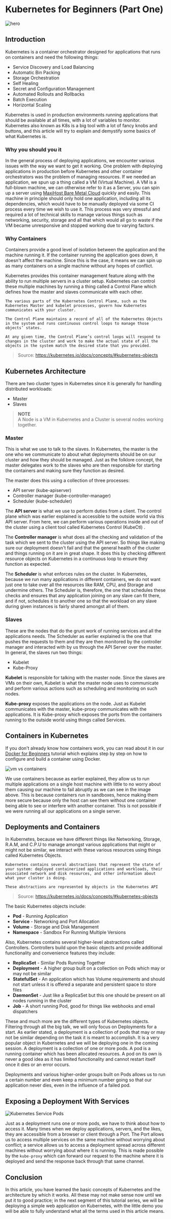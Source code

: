# Kubernetes for Beginners (Part One)

![hero](https://res.cloudinary.com/ichtrojan/image/upload/v1567954183/k8_loq9qv.png)

## Introduction

Kubernetes is a container orchestrator designed for applications that runs on containers and need the following things:

- Service Discovery and Load Balancing
- Automatic Bin Packing
- Storage Orchestration
- Self Healing
- Secret and Configuration Management
- Automated Rollouts and Rollbacks
- Batch Execution
- Horizontal Scaling

Kubernetes is used in production environments running applications that should be available at all times, with a lot of variables to monitor. Kubernetes also known as K8s is a big tool with a lot of fancy knobs and buttons, and this article will try to explain and demystify some basics of what Kubernetes is.

### Why you should you it

In the general process of deploying applications, we encounter various issues with the way we want to get it working. One problem with deploying applications in production before Kubernetes and other container orchestrators was the problem of managing resources. If we needed an application, we spun up a thing called a VM (Virtual Machine). A VM is a full-blown machine, we can otherwise refer to it as a Server, you can spin up a server using [MaxiHost Bare Metal Cloud](https://www.maxihost.com/bare-metal) quickly and easily. This machine in principle should only hold one application, including all its dependencies, which would have to be manually deployed via some CI process every time we wish to use it. This process was very stressful and required a lot of technical skills to manage various things such as networking, security, storage and all that which would all go to waste if the VM became unresponsive and stopped working due to varying factors.

### Why Containers

Containers provide a good level of isolation between the application and the machine running it. If the container running the application goes down, it doesn't affect the machine. Since this is the case, it means we can spin up as many containers on a single machine without any hopes of conflict.

Kubernetes provides this container management feature along with the ability to run multiple servers in a cluster setup. Kubernetes can control these multiple machines by running a thing called a Control Plane which defines how the master and slaves communicate with each other.

```
The various parts of the Kubernetes Control Plane, such as the Kubernetes Master and kubelet processes, govern how Kubernetes communicates with your cluster.

The Control Plane maintains a record of all of the Kubernetes Objects in the system and runs continuous control loops to manage those objects’ states.

At any given time, the Control Plane’s control loops will respond to changes in the cluster and work to make the actual state of all the objects in the system match the desired state that you provided.
```
> Source: https://kubernetes.io/docs/concepts/#kubernetes-objects

## Kubernetes Architecture

There are two cluster types in Kubernetes since it is generally for handling distributed workloads:

-  Master
-  Slaves

> **NOTE** </br>
> A Node is a VM in Kubernetes and a Cluster is several nodes working together.

### Master

This is what we use to talk to the slaves. In Kubernetes, the master is the one who we communicate to about what deployments should be on our cluster and how they should be managed. Just as the folklore concept, the master delegates work to the slaves who are then responsible for starting the containers and making sure they function as desired.

The master does this using a collection of three processes:
- API server (kube-apiserver)
- Controller manager (kube-controller-manager)
- Scheduler (kube-scheduler)

The **API server** is what we use to perform duties from a client. The control plane which was earlier explained is accessible to the outside world via this API server. From here, we can perform various operations inside and out of the cluster using a client tool called Kubernetes Control (KubeCtl) .

The **Controller manager** is what does all the checking and validation of the task which we sent to the cluster using the API server. So things like making sure our deployment doesn't fail and that the general health of the cluster and things running on it are in great shape. It does this by checking different resource objects on Kubernetes in a continuous loop to ensure they function as expected.

The **Scheduler** is what enforces rules on the cluster. In Kubernetes, because we run many applications in different containers, we do not want just one to take over all the resources like RAM, CPU, and Storage and undermine others. The Scheduler is, therefore, the one that schedules these checks and ensures that any application joining on any slave can fit there, and if not, schedules it to another one so that the workload on any slave during given instances is fairly shared amongst all of them.

### Slaves

These are the nodes that do the grunt work of running services and all the applications needs. The Scheduler as earlier explained is the one that pushes the requests to them and they are then monitored by the controller manager and interacted with by us through the API Server over the master. In general, the slaves run two things:

- Kubelet
- Kube-Proxy

**Kubelet** is responsible for talking with the master node. Since the slaves are VMs on their own, Kubelet is what the master node uses to communicate and perform various actions such as scheduling and monitoring on such nodes.

**Kube-proxy** exposes the applications on the node. Just as Kubelet communicates with the master, kube-proxy communicates with the applications. It is Kube-proxy which exposes the ports from the containers running to the outside world using things called Services.

## Containers in Kubernetes

If you don't already know how containers work, you can read about it in our [Docker for Beginners]() tutorial which explains step by step on how to configure and build a container using Docker.

![vm vs containers](https://res.cloudinary.com/ichtrojan/image/upload/v1567474875/vm_vs_con_sbj57m.png)

We use containers because as earlier explained, they allow us to run multiple applications on a single host machine with little to no worry about them causing our machine to fail abruptly as we can see in the image above. This is because containers run in sandboxes, hence making them more secure because only the host can see them without one container being able to see or interfere with another container. This is not possible if we were running all our applications on a single server.

## Deployments and Containers

In Kubernetes, because we have different things like Networking, Storage, R.A.M, and C.P.U
to manage amongst various applications that might or might not be similar, we interact with these various resources using things called Kubernetes Objects.

```
Kubernetes contains several abstractions that represent the state of your system: deployed containerized applications and workloads, their associated network and disk resources, and other information about what your cluster is doing.

These abstractions are represented by objects in the Kubernetes API
```
> Source: https://kubernetes.io/docs/concepts/#kubernetes-objects

The basic Kubernetes objects include:

* **Pod** - Running Application
* **Service** - Networking and Port Allocation
* **Volume** - Storage and Disk Management
* **Namespace** - Sandbox For Running Multiple Versions

Also, Kubernetes contains several higher-level abstractions called Controllers. Controllers build upon the basic objects and provide additional functionality and convenience features they include:

* **ReplicaSet** - Similar Pods Running Together
* **Deployment** -  A higher group built on a collection on Pods which may or may not be similar
* **StatefulSet** - An application which has Volume requirements and should not start unless it is offered a separate and persistent space to store files
* **DaemonSet** - Just like a ReplicaSet but this one should be present on all nodes running in the cluster
* **Job** - A short running Pod, good for things like webhooks and email dispatchers


These and much more are the different types of Kubernetes objects. Filtering through all the big talk, we will only focus on Deployments for a start. As earlier stated, a deployment is a collection of pods that may or may not be similar depending on the task it is meant to accomplish. It is a very popular object in Kubernetes and we will be deploying one in the coming session. A deployment is a collection of one or more pods. A pod is a running container which has been allocated resources. A pod on its own is never a good idea as it has limited functionality and cannot restart itself once it dies or an error occurs.

Deployments and various higher-order groups built on Pods allows us to run a certain number and even keep a minimum number going so that our application never dies, even in the influence of a failed pod.

## Exposing a Deployment With Services

![Kubernetes Service Pods](https://res.cloudinary.com/ichtrojan/image/upload/v1567468522/bak2_ndewpp.png)

Just as a deployment runs one or more pods, we have to think about how to access it. Many times when we deploy applications, servers, and the likes, they are accessible from a browser or client through a Port. The Port allows us to access multiple services on the same machine without worrying about conflict; a service allows us to access a deployment spread across different machines without worrying about where it is running. This is made possible by the `kube-proxy` which can forward our request to the machine where it is deployed and send the response back through that same channel.

## Conclusion

In this article, you have learned the basic concepts of Kubernetes and the architecture by which it works. All these may not make sense now until we put it to good practice; in the next segment of this tutorial series, we will be deploying a simple web application on Kubernetes, with the little demo you will be able to fully understand what all the terms used in this article means.
